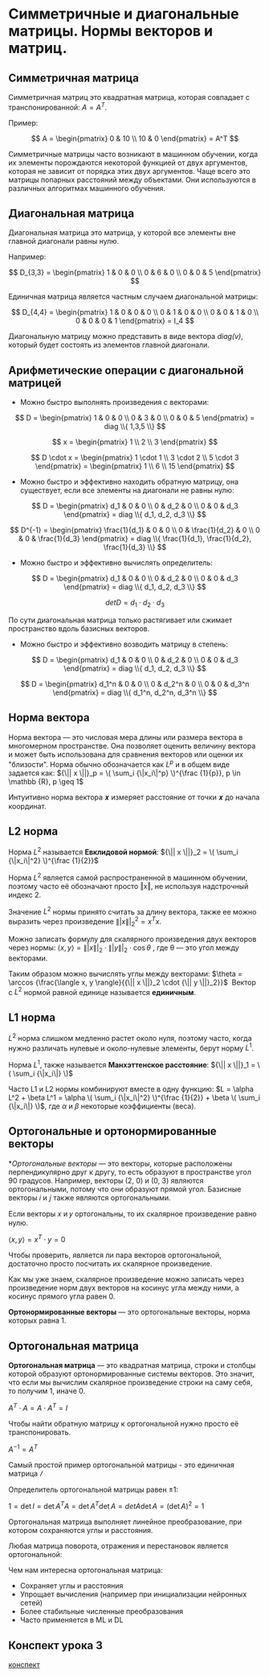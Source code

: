 # Симметричные и диагональные матрицы. Нормы векторов и матриц.
## Симметричная матрица 
Симметричная матриц это квадратная матрица, которая совпадает с транспонированной: $A = A^T$.

Пример:

$$
A = 
    \begin{pmatrix}
      0 & 10 \\
      10 & 0
    \end{pmatrix} = A^T
$$

Симметричные матрицы часто возникают в машинном обучении, когда их элементы порождаются некоторой функцией от двух аргументов, 
которая не зависит от порядка этих двух аргументов. Чаще всего это матрицы попарных расстояний между объектами. 
Они используются в различных алгоритмах машинного обучения.

## Диагональная матрица
Диагональная матрица это матрица, у которой все элементы вне главной диагонали равны нулю.

Например:

$$
D_{3,3} = 
    \begin{pmatrix}
      1 & 0 & 0 \\
      0 & 6 & 0 \\
      0 & 0 & 5
    \end{pmatrix}
$$

Единичная матрица является частным случаем диагональной матрицы:

$$
D_{4,4} = 
    \begin{pmatrix}
      1 & 0 & 0 & 0 \\
      0 & 1 & 0 & 0 \\
      0 & 0 & 1 & 0 \\
      0 & 0 & 0 & 1
    \end{pmatrix} = I_4
$$

Диагональную матрицу можно представить в виде вектора *diag(v)*, который будет состоять из элементов главной диагонали. 

## Арифметические операции с диагональной матрицей
- Можно быстро выполнять произведения с векторами:

$$
D = 
    \begin{pmatrix}
      1 & 0 & 0 \\
      0 & 3 & 0 \\
      0 & 0 & 5
    \end{pmatrix} = diag \\{ 1,3,5 \\}
$$

$$
x = 
   \begin{pmatrix}
      1 \\
      2 \\
      3
    \end{pmatrix}
$$

$$
D \cdot x =
     \begin{pmatrix}
      1 \cdot 1 \\
      3 \cdot 2 \\
      5 \cdot 3
    \end{pmatrix} =
    \begin{pmatrix}
      1 \\
      6 \\
      15
    \end{pmatrix}
$$

- Можно быстро и эффективно находить обратную матрицу, она существует, если все элементы на диагонали не равны нулю:

$$
D = 
    \begin{pmatrix}
      d_1 & 0 & 0 \\
      0 & d_2 & 0 \\
      0 & 0 & d_3
    \end{pmatrix} = diag \\{ d_1, d_2, d_3 \\}
$$

$$
D^{-1} = 
    \begin{pmatrix}
      \frac{1}{d_1} & 0 & 0 \\
      0 & \frac{1}{d_2} & 0 \\
      0 & 0 & \frac{1}{d_3}
    \end{pmatrix} = diag \\{ \frac{1}{d_1}, \frac{1}{d_2}, \frac{1}{d_3} \\}
$$

- Можно быстро и эффективно вычислять определитель:

$$
D = 
    \begin{pmatrix}
      d_1 & 0 & 0 \\
      0 & d_2 & 0 \\
      0 & 0 & d_3
    \end{pmatrix} = diag \\{ d_1, d_2, d_3 \\}
$$

$$
det D = d_1 \cdot d_2 \cdot d_3
$$

По сути диагональная матрица только растягивает или сжимает пространство вдоль базисных векторов.

- Можно быстро и эффективно возводить матрицу в степень:

$$
D = 
    \begin{pmatrix}
      d_1 & 0 & 0 \\
      0 & d_2 & 0 \\
      0 & 0 & d_3
    \end{pmatrix} = diag \\{ d_1, d_2, d_3 \\}
$$

$$
D = 
    \begin{pmatrix}
      d_1^n & 0 & 0 \\
      0 & d_2^n & 0 \\
      0 & 0 & d_3^n
    \end{pmatrix} = diag \\{ d_1^n, d_2^n, d_3^n \\}
$$

## Норма вектора
Норма вектора — это числовая мера длины или размера вектора в многомерном пространстве. 
Она позволяет оценить величину вектора и может быть использована для сравнения векторов или оценки их "близости".
Норма обычно обозначается как $L^p$ и в общем виде задается как: ${\|| x \||}_p = \( \sum_i {\|x_i\|^p} \)^{\frac {1}{p}}, p \in \mathbb {R}, p \geq 1$

Интуитивно норма вектора 𝒙 измеряет расстояние от точки 𝒙 до начала координат.

## L2 норма
Норма $L^2$ называется **Евклидовой нормой**: ${\|| x \||}_2 = \( \sum_i {\|x_i\|^2} \)^{\frac {1}{2}}$

Норма $L^2$ является самой распространенной в машинном обучении, поэтому часто её обозначают просто ‖x‖, не используя надстрочный индекс 2.

Значение $L^2$ нормы принято считать за длину вектора, также ее можно выразить через произведение ${\|| x \||}_2^2 = x^T x$.

Можно записать формулу для скалярного произведения двух векторов через нормы:
$\langle x, y \rangle = {\|| x \||}_2 \cdot {\|| y \||}_2 \cdot \cos \theta$ , где θ — это угол между векторами.

Таким образом можно вычислять углы между векторами:
$\theta = \arccos {\frac{\langle x, y \rangle}{{\|| x \||}_2 \cdot {\|| y \||}_2}}$
​
Вектор с $L^2$ нормой равной единице называется **единичным**.

## L1 норма
$L^2$ норма слишком медленно растет около нуля, поэтому часто, когда нужно различать нулевые и около-нулевые элементы, берут норму $L^1$.

Норма $L^1$, также называется **Манхэттенское расстояние**:
${\|| x \||}_1 = \( \sum_i {\|x_i\|} \)$

Часто L1 и L2 нормы комбинируют вместе в одну функцию:
$L = \alpha L^2 + \beta L^1 = \alpha \( \sum_i {\|x_i\|^2} \)^{\frac {1}{2}} + \beta \( \sum_i {\|x_i\|} \)$, где $\alpha$ и $\beta$ некоторые коэффициенты (веса).

## Ортогональные и ортонормированные векторы
**Ортогональные векторы* — это векторы, которые расположены перпендикулярно друг к другу, то есть образуют в пространстве угол 90 градусов. Например, векторы (2, 0) и (0, 3) являются ортогональными, потому что они образуют прямой угол. Базисные векторы 𝑖 и 𝑗 также являются ортогональными.

Если векторы 𝑥 и 𝑦 ортогональны, то их скалярное произведение равно нулю.

$\langle x, y \rangle = x^T \cdot y = 0$

Чтобы проверить, является ли пара векторов ортогональной, достаточно просто посчитать их скалярное произведение.

Как мы уже знаем, скалярное произведение можно записать через произведение норм двух векторов на косинус угла между ними, а косинус прямого угла равен 0.

**Ортонормированные векторы** — это ортогональные векторы, норма которых равна 1.

## Ортогональная матрица
**Ортогональная матрица** — это квадратная матрица, строки и столбцы которой образуют ортонормированные системы векторов. 
Это значит, что если мы вычислим скалярное произведение строки на саму себя, то получим 1, иначе 0.

$A^T \cdot A = A \cdot A^T = I$

Чтобы найти обратную матрицу к ортогональной нужно просто её транспонировать.

$A^{-1} = A^T$

Самый простой пример ортогональной матрицы - это единичная матрица $𝐼$

Определитель ортогональной матрицы равен $±1$:

$1 = \det {I} = \det {A^T A} = \det A^T \det A = det A \det A = (\det A)^2 = 1$

Ортогональная матрица выполняет линейное преобразование, при котором сохраняются углы и расстояния.

Любая матрица поворота, отражения и перестановок является ортогональной:

Чем нам интересна ортогональная матрица:

- Сохраняет углы и расстояния
- Упрощает вычисления (например при инициализации нейронных сетей)
- Более стабильные численные преобразования
- Часто применяется в ML и DL

## Конспект урока 3
[конспект](https://abrupt-moose-9e7.notion.site/7-5968ba473a5643eabbc33a55d732d330?pvs=4)
